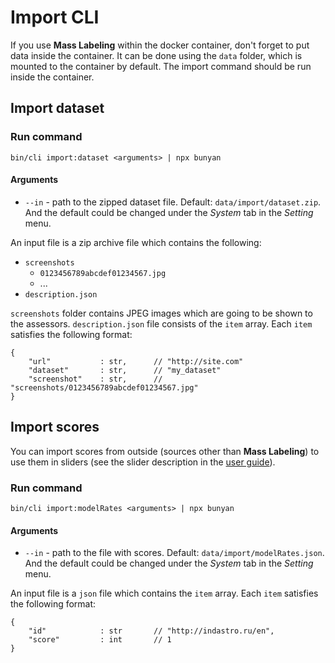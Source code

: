 # Import CLI

If you use __Mass Labeling__ within the docker container, don't forget to put data inside the container. 
It can be done using the `data` folder, which is mounted to the container by default. 
The import command should be run inside the container.

## Import dataset

### Run command

`bin/cli import:dataset <arguments> | npx bunyan`

#### Arguments

* `--in` - path to the zipped dataset file. Default: `data/import/dataset.zip`. And the default could be 
changed under the _System_ tab in the _Setting_ menu.

An input file is a zip archive file which contains the following:

* `screenshots`
    * `0123456789abcdef01234567.jpg`
    * ...
* `description.json`

`screenshots` folder contains JPEG images which are going to be shown to the assessors. `description.json` file
consists of the `item` array. Each `item` satisfies the following format:

```
{
    "url"           : str,      // "http://site.com"
    "dataset"       : str,      // "my_dataset"
    "screenshot"    : str,      // "screenshots/0123456789abcdef01234567.jpg"
}
```

## Import scores

You can import scores from outside (sources other than __Mass Labeling__) to use them in sliders (see the slider description 
in the [user guide](../user_guide)).  

### Run command

`bin/cli import:modelRates <arguments> | npx bunyan`

#### Arguments

* `--in` - path to the file with scores. Default: `data/import/modelRates.json`. And the default could be 
changed under the _System_ tab in the _Setting_ menu.

An input file is a `json` file which contains the `item` array. Each `item` satisfies the following format:

```
{
    "id"            : str       // "http://indastro.ru/en",
    "score"         : int       // 1
}
```

 
